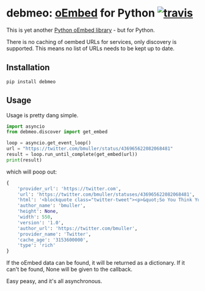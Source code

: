 # debmeo: [oEmbed](http://oembed.com) for Python [![travis][travis-image]][travis-url]

[travis-image]: https://img.shields.io/travis/bmuller/debmeo/master.svg
[travis-url]: https://travis-ci.org/bmuller/debmeo

This is yet another [Python oEmbed library](https://pypi.python.org/pypi?%3Aaction=search&term=oembed&submit=search) - but for Python.

There is no caching of oembed URLs for services, only discovery is supported.  This means no list of URLs needs to be kept up to date.

## Installation

```shell
pip install debmeo
```

## Usage

Usage is pretty dang simple.

```python
import asyncio
from debmeo.discover import get_embed

loop = asyncio.get_event_loop()
url = "https://twitter.com/bmuller/status/436965622082068481"
result = loop.run_until_complete(get_embed(url))
print(result)
```

which will poop out:

```python
{
    'provider_url': 'https://twitter.com',
    'url': 'https://twitter.com/bmuller/statuses/436965622082068481',
    'html': '<blockquote class="twitter-tweet"><p>&quot;So You Think You Found a Technical Co-founder&quot; - a list of questions to ask yourself and them - <a href="http://t.co/ALixRKwk8e">http://t.co/ALixRKwk8e</a></p>&mdash; bmuller (@bmuller) <a href="https://twitter.com/bmuller/statuses/436965622082068481">February 21, 2014</a></blockquote>\n<script async src="//platform.twitter.com/widgets.js" charset="utf-8"></script>',
    'author_name': 'bmuller',
    'height': None,
    'width': 550,
    'version': '1.0',
    'author_url': 'https://twitter.com/bmuller',
    'provider_name': 'Twitter',
    'cache_age': '3153600000',
    'type': 'rich'
}
```

If the oEmbed data can be found, it will be returned as a dictionary.  If it can't be found, None will be given to the callback.

Easy peasy, and it's all asynchronous.
